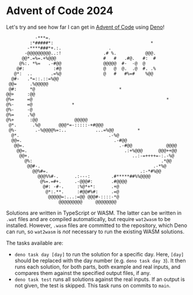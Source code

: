 # Advent of Code 2024

Let's try and see how far I can get in
[Advent of Code](https://adventofcode.com/) using [Deno](https://deno.com/)!

```
           -***=.
         :*#####*:                                     *
        -****###*+.:.                  .
       -@@@@@@@@@..:!                .# %.           @@@.
      @@*.=%=.+%@@@                  #   #   .#@.   #:  #
     @%:. *%=   .-#@@                @@@@@  #-  -@  @
    @#:           :#@                @   @  @.  .@  #. .%
   @*:  ..       .=%@                @   #   #%=#    %@@
  @#-   .*=::.::=%@@
 @@=     .%@@@@@
 @#:     *@                                *
@@+     :@@
@%=     =@                                                   *
@%-     =@               *
@%-     -@
@%=     .%@
@%+      :@@              @@@@@
 @*.      .%@       @@@*=-:::::-+#@@@
 @%-       .-%@@@@%=:..           ...=%@@         *
  @*.                                  .-%@
  @@=.                                   .-#@@
   @@=.                                    .-#@@             @@@@
    @@=.                                     .:+%@@@      @@@++@@
     @@+.                                       ..:-=++++=-:.-%@
       @%:                                                 .*@@
        @@#-.                                           .-*%@
          @@%#=.                                   .:-*#%@@
            @@@%%#-.      .:---:        .#*****##%%@@@@
             @%=.=#+.     .-@@@#:       .#@@@@
              @#: -#-.     :%@*+*:      .+@
               @*:.**.     :#@@#%#:     .=@
                @@@@@=:...:=@@ @@@#-::::-*@
                    @@@@@@@@@     @@@@@@@@
```

Solutions are written in TypeScript or WASM. The latter can be written in `.wat`
files and are compiled automatically, but require `wat2wasm` to be installed.
However, `.wasm` files are committed to the repository, which Deno can run, so
`wat2wasm` is _not_ necessary to run the existing WASM solutions.

The tasks available are:

- `deno task day [day]` to run the solution for a specific day. Here, `[day]`
  should be replaced with the day number (e.g. `deno task day 3`). It then runs
  each solution, for both parts, both example and real inputs, and compares them
  against the specified output files, if any.
- `deno task test` runs all solutions against the real inputs. If an output is
  not given, the test is skipped. This task runs on commits to `main`.
